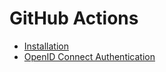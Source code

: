 # GitHub Actions

* [Installation](installation.md)
* [OpenID Connect Authentication](openid-connect-authentication.md)
